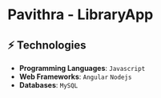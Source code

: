 # Pavithra - LibraryApp


## ⚡ Technologies

* **Programming Languages**: `Javascript` 
* **Web Frameworks**: `Angular` `Nodejs`
* **Databases**: `MySQL` 
